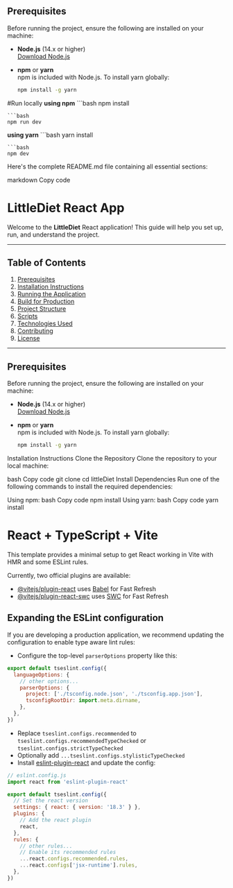   ## Prerequisites

  Before running the project, ensure the following are installed on your machine:

  - **Node.js** (14.x or higher)  
    [Download Node.js](https://nodejs.org/)
    
  - **npm** or **yarn**  
    npm is included with Node.js. To install yarn globally:
    ```bash
    npm install -g yarn

#Run locally
  **using npm**
    ```bash
    npm install 

    ```bash
    npm run dev

  **using yarn**
    ```bash
    yarn install 

    ```bash
    npm dev

  Here's the complete README.md file containing all essential sections:

  markdown
  Copy code
  # LittleDiet React App

  Welcome to the **LittleDiet** React application! This guide will help you set up, run, and understand the project.

  ---

  ## Table of Contents
  1. [Prerequisites](#prerequisites)
  2. [Installation Instructions](#installation-instructions)
  3. [Running the Application](#running-the-application)
  4. [Build for Production](#build-for-production)
  5. [Project Structure](#project-structure)
  6. [Scripts](#scripts)
  7. [Technologies Used](#technologies-used)
  8. [Contributing](#contributing)
  9. [License](#license)

  ---

  ## Prerequisites

  Before running the project, ensure the following are installed on your machine:

  - **Node.js** (14.x or higher)  
    [Download Node.js](https://nodejs.org/)
    
  - **npm** or **yarn**  
    npm is included with Node.js. To install yarn globally:
    ```bash
    npm install -g yarn
  Installation Instructions
  Clone the Repository
  Clone the repository to your local machine:

  bash
  Copy code
  git clone <repository-url>
  cd littleDiet
  Install Dependencies
  Run one of the following commands to install the required dependencies:

  Using npm:
  bash
  Copy code
  npm install
  Using yarn:
  bash
  Copy code
  yarn install

# React + TypeScript + Vite

This template provides a minimal setup to get React working in Vite with HMR and some ESLint rules.

Currently, two official plugins are available:

- [@vitejs/plugin-react](https://github.com/vitejs/vite-plugin-react/blob/main/packages/plugin-react/README.md) uses [Babel](https://babeljs.io/) for Fast Refresh
- [@vitejs/plugin-react-swc](https://github.com/vitejs/vite-plugin-react-swc) uses [SWC](https://swc.rs/) for Fast Refresh

## Expanding the ESLint configuration

If you are developing a production application, we recommend updating the configuration to enable type aware lint rules:

- Configure the top-level `parserOptions` property like this:

```js
export default tseslint.config({
  languageOptions: {
    // other options...
    parserOptions: {
      project: ['./tsconfig.node.json', './tsconfig.app.json'],
      tsconfigRootDir: import.meta.dirname,
    },
  },
})
```

- Replace `tseslint.configs.recommended` to `tseslint.configs.recommendedTypeChecked` or `tseslint.configs.strictTypeChecked`
- Optionally add `...tseslint.configs.stylisticTypeChecked`
- Install [eslint-plugin-react](https://github.com/jsx-eslint/eslint-plugin-react) and update the config:

```js
// eslint.config.js
import react from 'eslint-plugin-react'

export default tseslint.config({
  // Set the react version
  settings: { react: { version: '18.3' } },
  plugins: {
    // Add the react plugin
    react,
  },
  rules: {
    // other rules...
    // Enable its recommended rules
    ...react.configs.recommended.rules,
    ...react.configs['jsx-runtime'].rules,
  },
})
```
